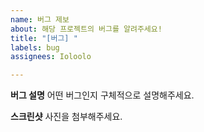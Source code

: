 ```yaml
---
name: 버그 제보
about: 해당 프로젝트의 버그를 알려주세요!
title: "[버그] "
labels: bug
assignees: Ioloolo

---
```


**버그 설명**
어떤 버그인지 구체적으로 설명해주세요.

**스크린샷**
사진을 첨부해주세요.
